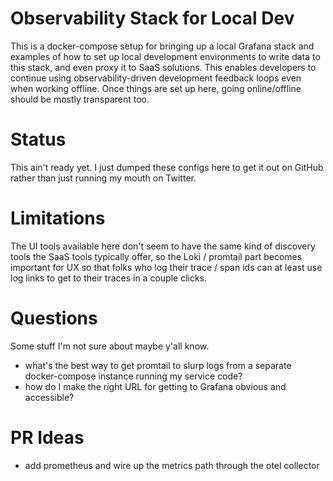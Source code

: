 # Observability Stack for Local Dev

This is a docker-compose setup for bringing up a local Grafana stack and examples of how to set up local development environments to write data to this stack, and even proxy it to SaaS solutions. This enables developers to continue using observability-driven development feedback loops even when working offline. Once things are set up here, going online/offline should be mostly transparent too.

# Status

This ain't ready yet. I just dumped these configs here to get it out on GitHub rather than just running my mouth on Twitter.

# Limitations

The UI tools available here don't seem to have the same kind of discovery tools the SaaS tools typically offer, so the Loki / promtail part becomes important for UX so that folks who log their trace / span ids can at least use log links to get to their traces in a couple clicks.

# Questions

Some stuff I'm not sure about maybe y'all know.

   * what's the best way to get promtail to slurp logs from a separate docker-compose instance running my service code?
   * how do I make the right URL for getting to Grafana obvious and accessible?

# PR Ideas

   * add prometheus and wire up the metrics path through the otel collector

